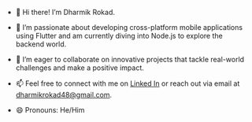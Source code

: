 - 👋 Hi there! I’m Dharmik Rokad.

- 🌟 I’m passionate about developing cross-platform mobile applications using Flutter and am currently diving into Node.js to explore the backend world.

- 🚀 I’m eager to collaborate on innovative projects that tackle real-world challenges and make a positive impact.

- 📫 Feel free to connect with me on <a href="https://www.linkedin.com/in/dharmik-rokad-775000272/">Linked In</a> or reach out via email at dharmikrokad48@gmail.com.

- 😄 Pronouns: He/Him


<!---
dharmikRokad/dharmikRokad is a ✨ special ✨ repository because its `README.md` (this file) appears on your GitHub profile.
You can click the Preview link to take a look at your changes.
--->
